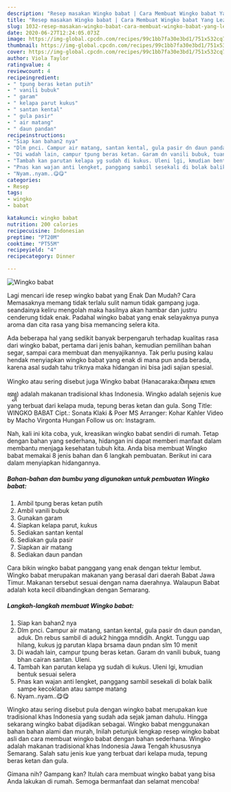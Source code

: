 ```yaml
---
description: "Resep masakan Wingko babat | Cara Membuat Wingko babat Yang Lezat"
title: "Resep masakan Wingko babat | Cara Membuat Wingko babat Yang Lezat"
slug: 1032-resep-masakan-wingko-babat-cara-membuat-wingko-babat-yang-lezat
date: 2020-06-27T12:24:05.073Z
image: https://img-global.cpcdn.com/recipes/99c1bb7fa30e3bd1/751x532cq70/wingko-babat-foto-resep-utama.jpg
thumbnail: https://img-global.cpcdn.com/recipes/99c1bb7fa30e3bd1/751x532cq70/wingko-babat-foto-resep-utama.jpg
cover: https://img-global.cpcdn.com/recipes/99c1bb7fa30e3bd1/751x532cq70/wingko-babat-foto-resep-utama.jpg
author: Viola Taylor
ratingvalue: 4
reviewcount: 4
recipeingredient:
- " tpung beras ketan putih"
- " vanili bubuk"
- " garam"
- " kelapa parut kukus"
- " santan kental"
- " gula pasir"
- " air matang"
- " daun pandan"
recipeinstructions:
- "Siap kan bahan2 nya"
- "Dlm pnci. Campur air matang, santan kental, gula pasir dn daun pandan, aduk. Dn rebus sambil di aduk2 hingga mndidih. Angkt. Tunggu uap hilang, kukus jg parutan klapa brsama daun pndan slm 10 menit"
- "Di wadah lain, campur tpung beras ketan. Garam dn vanili bubuk, tuang bhan cairan santan. Uleni."
- "Tambah kan parutan kelapa yg sudah di kukus. Uleni lgi, kmudian bentuk sesuai selera"
- "Pnas kan wajan anti lengket, panggang sambil sesekali di bolak balik sampe kecoklatan atau sampe matang"
- "Nyam..nyam..😋😋"
categories:
- Resep
tags:
- wingko
- babat

katakunci: wingko babat 
nutrition: 200 calories
recipecuisine: Indonesian
preptime: "PT20M"
cooktime: "PT55M"
recipeyield: "4"
recipecategory: Dinner

---
```



![Wingko babat](https://img-global.cpcdn.com/recipes/99c1bb7fa30e3bd1/751x532cq70/wingko-babat-foto-resep-utama.jpg)

Lagi mencari ide resep wingko babat yang Enak Dan Mudah? Cara Memasaknya memang tidak terlalu sulit namun tidak gampang juga. seandainya keliru mengolah maka hasilnya akan hambar dan justru cenderung tidak enak. Padahal wingko babat yang enak selayaknya punya aroma dan cita rasa yang bisa memancing selera kita.

Ada beberapa hal yang sedikit banyak berpengaruh terhadap kualitas rasa dari wingko babat, pertama dari jenis bahan, kemudian pemilihan bahan segar, sampai cara membuat dan menyajikannya. Tak perlu pusing kalau hendak menyiapkan wingko babat yang enak di mana pun anda berada, karena asal sudah tahu triknya maka hidangan ini bisa jadi sajian spesial.

Wingko atau sering disebut juga Wingko babat (Hanacaraka:ꦮꦶꦁꦏꦺꦴ ꦧꦧꦠ꧀) adalah makanan tradisional khas Indonesia. Wingko adalah sejenis kue yang terbuat dari kelapa muda, tepung beras ketan dan gula. Song Title: WINGKO BABAT Cipt.: Sonata Klaki &amp; Poer MS Arranger: Kohar Kahler Video by Macho Virgonta Hungan Follow us on: Instagram.


Nah, kali ini kita coba, yuk, kreasikan wingko babat sendiri di rumah. Tetap dengan bahan yang sederhana, hidangan ini dapat memberi manfaat dalam membantu menjaga kesehatan tubuh kita. Anda bisa membuat Wingko babat memakai 8 jenis bahan dan 6 langkah pembuatan. Berikut ini cara dalam menyiapkan hidangannya.

<!--inarticleads1-->

##### Bahan-bahan dan bumbu yang digunakan untuk pembuatan Wingko babat:

1. Ambil  tpung beras ketan putih
1. Ambil  vanili bubuk
1. Gunakan  garam
1. Siapkan  kelapa parut, kukus
1. Sediakan  santan kental
1. Sediakan  gula pasir
1. Siapkan  air matang
1. Sediakan  daun pandan


Cara bikin wingko babat panggang yang enak dengan tektur lembut. Wingko babat merupakan makanan yang berasal dari daerah Babat Jawa Timur. Makanan tersebut sesuai dengan nama daerahnya. Walaupun Babat adalah kota kecil dibandingkan dengan Semarang. 

<!--inarticleads2-->

##### Langkah-langkah membuat Wingko babat:

1. Siap kan bahan2 nya
1. Dlm pnci. Campur air matang, santan kental, gula pasir dn daun pandan, aduk. Dn rebus sambil di aduk2 hingga mndidih. Angkt. Tunggu uap hilang, kukus jg parutan klapa brsama daun pndan slm 10 menit
1. Di wadah lain, campur tpung beras ketan. Garam dn vanili bubuk, tuang bhan cairan santan. Uleni.
1. Tambah kan parutan kelapa yg sudah di kukus. Uleni lgi, kmudian bentuk sesuai selera
1. Pnas kan wajan anti lengket, panggang sambil sesekali di bolak balik sampe kecoklatan atau sampe matang
1. Nyam..nyam..😋😋


Wingko atau sering disebut pula dengan wingko babat merupakan kue tradisional khas Indonesia yang sudah ada sejak jaman dahulu. Hingga sekarang wingko babat dijadikan sebagai. Wingko babat menggunakan bahan bahan alami dan murah, Inilah petunjuk lengkap resep wingko babat asli dan cara membuat wingko babat dengan bahan sederhana. Wingko adalah makanan tradisional khas Indonesia Jawa Tengah khususnya Semarang. Salah satu jenis kue yang terbuat dari kelapa muda, tepung beras ketan dan gula. 

Gimana nih? Gampang kan? Itulah cara membuat wingko babat yang bisa Anda lakukan di rumah. Semoga bermanfaat dan selamat mencoba!
